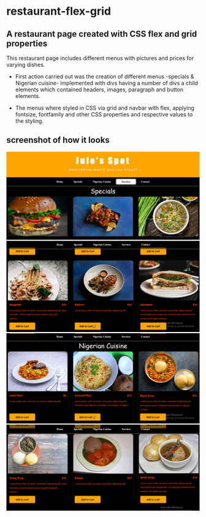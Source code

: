 # restaurant-flex-grid

## A restaurant page created with CSS flex and grid properties

This restaurant page includes different menus with pictures and prices for varying dishes.

* First action carried out was the creation of different menus -specials & Nigerian cuisine- implemented with divs having a number of divs a child elements which contained headers, images, paragraph and button elements.

* The menus where styled in CSS via grid and navbar with flex, applying fontsize, fontfamily and other CSS properties and respective values to the styling.

## screenshot of how it looks

<img src="screenshot/Screenshot (151).png" alt="project screen">

<img src="screenshot/Screenshot (152).png" alt="project screen">

<img src="screenshot/Screenshot (153).png" alt="project screen">

<img src="screenshot/Screenshot (154).png" alt="project screen">